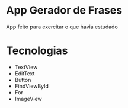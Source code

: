 # App Gerador de Frases

App feito para exercitar o que havia estudado 

# Tecnologias

  - TextView
  - EditText
  - Button
  - FindViewById
  - For
  - ImageView
